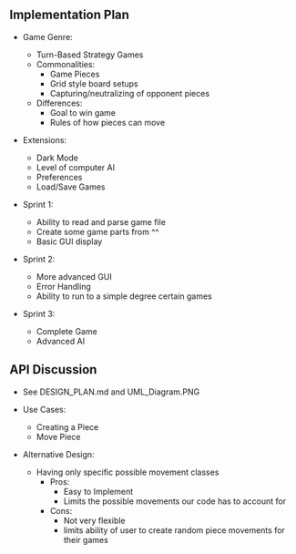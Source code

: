 ## Implementation Plan
* Game Genre:
    * Turn-Based Strategy Games
    * Commonalities: 
        * Game Pieces
        * Grid style board setups
        * Capturing/neutralizing of opponent pieces
    * Differences:
        * Goal to win game
        * Rules of how pieces can move
* Extensions:
    * Dark Mode
    * Level of computer AI
    * Preferences
    * Load/Save Games
    
* Sprint 1:
    * Ability to read and parse game file
    * Create some game parts from ^^
    * Basic GUI display
    
* Sprint 2:
    * More advanced GUI
    * Error Handling
    * Ability to run to a simple degree certain games

* Sprint 3:
    * Complete Game
    * Advanced AI
    
## API Discussion

* See DESIGN_PLAN.md and UML_Diagram.PNG

* Use Cases: 
    * Creating a Piece
    * Move Piece
    
* Alternative Design: 
    * Having only specific possible movement classes 
        * Pros:
            * Easy to Implement
            * Limits the possible movements our code has to account for
        * Cons:
             * Not very flexible
             * limits ability of user to create random piece movements 
                for their games



